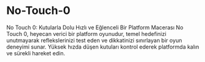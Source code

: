 # No-Touch-0
No Touch 0: Kutularla Dolu Hızlı ve Eğlenceli Bir Platform Macerası  No Touch 0, heyecan verici bir platform oyunudur, temel hedefinizi unutmayarak reflekslerinizi test eden ve dikkatinizi sınırlayan bir oyun deneyimi sunar. Yüksek hızda düşen kutuları kontrol ederek platformda kalın ve sürekli hareket edin. 
